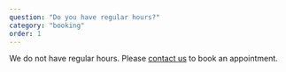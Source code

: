 ```yaml
---
question: "Do you have regular hours?"
category: "booking"
order: 1
---
```


We do not have regular hours.
Please [contact us](/contact) to book an appointment.
